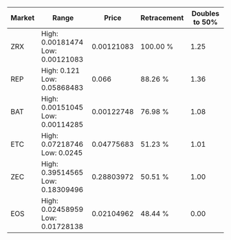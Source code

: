 | Market | Range | Price| Retracement | Doubles to 50% |
| --- | --- | --- | --- | --- |
| ZRX | High: 0.00181474<br />Low: 0.00121083 | 0.00121083 | 100.00 % | 1.25 |
| REP | High: 0.121<br />Low: 0.05868483 | 0.066 | 88.26 % | 1.36 |
| BAT | High: 0.00151045<br />Low: 0.00114285 | 0.00122748 | 76.98 % | 1.08 |
| ETC | High: 0.07218746<br />Low: 0.0245 | 0.04775683 | 51.23 % | 1.01 |
| ZEC | High: 0.39514565<br />Low: 0.18309496 | 0.28803972 | 50.51 % | 1.00 |
| EOS | High: 0.02458959<br />Low: 0.01728138 | 0.02104962 | 48.44 % | 0.00 |
